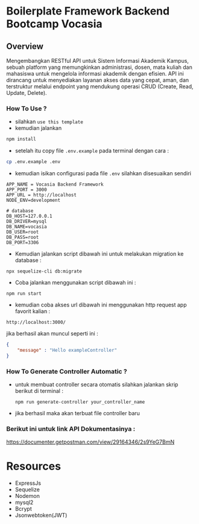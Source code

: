 # Boilerplate Framework Backend Bootcamp Vocasia

## Overview
Mengembangkan RESTful API untuk Sistem Informasi Akademik Kampus, sebuah platform yang memungkinkan administrasi, dosen, mata kuliah dan mahasiswa untuk mengelola informasi akademik dengan efisien. API ini dirancang untuk menyediakan layanan akses data yang cepat, aman, dan terstruktur melalui endpoint yang mendukung operasi CRUD (Create, Read, Update, Delete).

### How To Use ?
* silahkan `use this template`
* kemudian jalankan 

```bash
npm install
```
* setelah itu copy file `.env.example` pada terminal dengan cara :

```bash
cp .env.example .env
```
* kemudian isikan configurasi pada file `.env` silahkan disesuaikan sendiri
```
APP_NAME = Vocasia Backend Framework
APP_PORT = 3000
APP_URL = http://localhost
NODE_ENV=development

# database
DB_HOST=127.0.0.1
DB_DRIVER=mysql
DB_NAME=vocasia
DB_USER=root
DB_PASS=root
DB_PORT=3306

```
* Kemudian jalankan script dibawah ini untuk melakukan migration ke database : 
```
npx sequelize-cli db:migrate
```
* Coba jalankan menggunakan script dibawah ini : 
```
npm run start
```
* kemudian coba akses url dibawah ini menggunakan http request app favorit kalian :
```
http://localhost:3000/
```
jika berhasil akan muncul seperti ini : 
```json
{
    "message" : "Hello exampleController"
}
```

### How To Generate Controller Automatic ?
* untuk membuat controller secara otomatis silahkan jalankan skrip berikut di terminal :
  ```
  npm run generate-controller your_controller_name
  ```
* jika berhasil maka akan terbuat file controller baru
  
### Berikut ini untuk link API Dokumentasinya :
https://documenter.getpostman.com/view/29164346/2s9YeG7BmN

# Resources 
* ExpressJs
* Sequelize
* Nodemon
* mysql2
* Bcrypt
* Jsonwebtoken(JWT)
